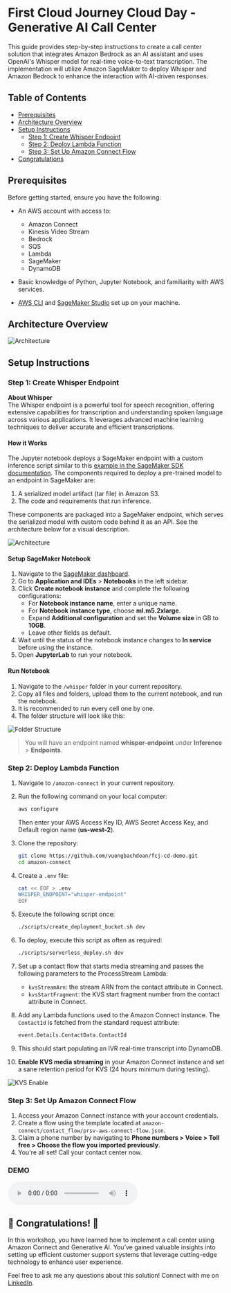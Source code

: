 # First Cloud Journey Cloud Day - Generative AI Call Center

This guide provides step-by-step instructions to create a call center solution that integrates Amazon Bedrock as an AI assistant and uses OpenAI's Whisper model for real-time voice-to-text transcription. The implementation will utilize Amazon SageMaker to deploy Whisper and Amazon Bedrock to enhance the interaction with AI-driven responses.

## Table of Contents

- [Prerequisites](#prerequisites)
- [Architecture Overview](#architecture-overview)
- [Setup Instructions](#setup-instructions)
  - [Step 1: Create Whisper Endpoint](#step-1-create-whisper-endpoint)
  - [Step 2: Deploy Lambda Function](#step-2-deploy-lambda-function)
  - [Step 3: Set Up Amazon Connect Flow](#step-3-set-up-amazon-connect-flow)
- [Congratulations](#congratulations)

## Prerequisites

Before getting started, ensure you have the following:

- An AWS account with access to:
  - Amazon Connect 
  - Kinesis Video Stream
  - Bedrock
  - SQS
  - Lambda
  - SageMaker
  - DynamoDB

- Basic knowledge of Python, Jupyter Notebook, and familiarity with AWS services.

- [AWS CLI](https://aws.amazon.com/cli/) and [SageMaker Studio](https://aws.amazon.com/sagemaker/studio/) set up on your machine.

## Architecture Overview

![Architecture](https://github.com/vuongbachdoan/PRSV24-HACKATHON-GENAI/blob/main/call_center/call_system_architecture.png?raw=true)

## Setup Instructions

### Step 1: Create Whisper Endpoint

**About Whisper**  
The Whisper endpoint is a powerful tool for speech recognition, offering extensive capabilities for transcription and understanding spoken language across various applications. It leverages advanced machine learning techniques to deliver accurate and efficient transcriptions.

#### How it Works

The Jupyter notebook deploys a SageMaker endpoint with a custom inference script similar to this [example in the SageMaker SDK documentation](https://sagemaker-examples.readthedocs.io/en/latest/introduction_to_amazon_algorithms/xgboost_abalone/xgboost_inferenece_script_mode.html). The components required to deploy a pre-trained model to an endpoint in SageMaker are:
1. A serialized model artifact (tar file) in Amazon S3.
2. The code and requirements that run inference.

These components are packaged into a SageMaker endpoint, which serves the serialized model with custom code behind it as an API. See the architecture below for a visual description.

![Architecture](https://github.com/vuongbachdoan/fcj-cd-demo/blob/main/whisper/imgs/endpoint-arch.png?raw=true)

#### Setup SageMaker Notebook

1. Navigate to the [SageMaker dashboard](https://us-west-2.console.aws.amazon.com/sagemaker).
2. Go to **Application and IDEs** > **Notebooks** in the left sidebar.
3. Click **Create notebook instance** and complete the following configurations:
   - For **Notebook instance name**, enter a unique name.
   - For **Notebook instance type**, choose **ml.m5.2xlarge**.
   - Expand **Additional configuration** and set the **Volume size** in GB to **10GB**.
   - Leave other fields as default.
4. Wait until the status of the notebook instance changes to **In service** before using the instance.
5. Open **JupyterLab** to run your notebook.

#### Run Notebook

1. Navigate to the `/whisper` folder in your current repository.
2. Copy all files and folders, upload them to the current notebook, and run the notebook.
3. It is recommended to run every cell one by one.
4. The folder structure will look like this:

![Folder Structure](https://github.com/vuongbachdoan/fcj-cd-demo/blob/main/whisper/imgs/notebook.png?raw=true)

> You will have an endpoint named **whisper-endpoint** under **Inference** > **Endpoints**.

### Step 2: Deploy Lambda Function

1. Navigate to `/amazon-connect` in your current repository.
2. Run the following command on your local computer:

    ```bash
    aws configure
    ```

   Then enter your AWS Access Key ID, AWS Secret Access Key, and Default region name (**us-west-2**).

3. Clone the repository:

    ```bash
    git clone https://github.com/vuongbachdoan/fcj-cd-demo.git
    cd amazon-connect
    ```

4. Create a `.env` file:

    ```bash
    cat << EOF > .env
    WHISPER_ENDPOINT="whisper-endpoint"
    EOF
    ```

5. Execute the following script once:

    ```bash
    ./scripts/create_deployment_bucket.sh dev
    ```

6. To deploy, execute this script as often as required:

    ```bash
    ./scripts/serverless_deploy.sh dev
    ```

7. Set up a contact flow that starts media streaming and passes the following parameters to the ProcessStream Lambda:
   - `kvsStreamArn`: the stream ARN from the contact attribute in Connect.
   - `kvsStartFragment`: the KVS start fragment number from the contact attribute in Connect.

8. Add any Lambda functions used to the Amazon Connect instance. The `ContactId` is fetched from the standard request attribute:

    ```python
    event.Details.ContactData.ContactId
    ```

9. This should start populating an IVR real-time transcript into DynamoDB.

10. **Enable KVS media streaming** in your Amazon Connect instance and set a sane retention period for KVS (24 hours minimum during testing).

![KVS Enable](https://github.com/vuongbachdoan/fcj-cd-demo/blob/main/amazon-connect/doc/enable_kvs.png?raw=true)

### Step 3: Set Up Amazon Connect Flow

1. Access your Amazon Connect instance with your account credentials.
2. Create a flow using the template located at `amazon-connect/contact_flow/prsv-aws-connect-flow.json`.
3. Claim a phone number by navigating to **Phone numbers > Voice > Toll free > Choose the flow you imported previously**.
4. You're all set! Call your contact center now.

### DEMO

<audio controls>
  <source src="./amazon-connect/doc/demo.m4a" type="audio/mp4">
  Your browser does not support the audio element.
</audio>


## 🎉 Congratulations! 🎉

In this workshop, you have learned how to implement a call center using Amazon Connect and Generative AI. You’ve gained valuable insights into setting up efficient customer support systems that leverage cutting-edge technology to enhance user experience.

Feel free to ask me any questions about this solution! Connect with me on [LinkedIn](https://www.linkedin.com/in/vuongbd2007/).
